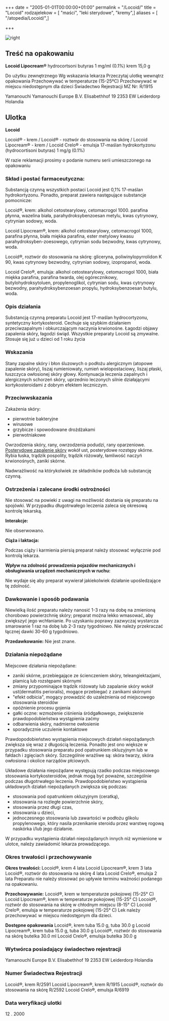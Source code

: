 +++
date = "2005-01-01T00:00:00+01:00"
permalink = "/Locoid/"
title = "Locoid"
rodzajelekow = [ "maści", "leki sterydowe", "kremy",]
aliases = [ "/atopedia/Locoid/",]

+++

![](/images/Locoid.jpg "right")

Treść na opakowaniu
-------------------

**Locoid Lipocream®**
hydrocortsoni butyras 1 mg/ml (0.1%)
krem 15,0 g

Do użytku zewnętrznego
Wg wskazania lekarza
Przeczytaj ulotkę wewnątrz opakowania
Przechowywać w temperaturze (15-25ºC)
Przechowywać w miejscu niedostępnym dla dzieci
Świadectwo Rejestracji MZ Nr: R/1915

Yamanouchi
Yamanouchi Europe B.V.
Elisabethhof 19
2353 EW Leiderdorp
Holandia

Ulotka
------

**Locoid**

Locoid® - krem / Locoid® - roztwór do stosowania na skórę / Locoid Lipocream® - krem / Locoid Crelo® - emulsja 17-maślan hydrokortyzonu (hydrocortisoni butyras) 1 mg/g (0.1%)

W razie reklamacji prosimy o podanie numeru serii umieszczonego na opakowaniu

### Skład i postać farmaceutyczna:

Substancją czynną wszystkich postaci Locoid jest 0,1% 17-maślan hydrokortyzonu. Ponadto, preparat zawiera następujące substancje pomocnicze:

Locoid®, krem: alkohol cetostearylowy, cetomacrogol 1000. parafina płynna, wazelina biała, parahydroksybenzoesan metylu, kwas cytrynowy, cytrynian sodowy, woda.

Locoid Lipocream®, krem: alkohol cetostearylowy, cetomacrogol 1000, parafina płynna, biała miękka parafina, ester metylowy kwasu parahydroksyben-zoesowego, cytrynian sodu bezwodny, kwas cytrynowy, woda.

Locoid®, roztwór do stosowania na skórę: gliceryna, poliwinylopyrrolidon K 90, kwas cytrynowy bezwodny, cytrynian sodowy, izopropanol, woda.

Locoid Crelo®, emulsja: alkohol cetostearylowy, cetomacrogol 1000, biała miękka parafina, parafina twarda, olej ogórecznikowy, butylohydroksytoluen, propylenoglikol, cytrynian sodu, kwas cytrynowy bezwodny, parahydroksybenzoesan propylu, hydroksybenzoesan butylu, woda.

### Opis działania

Substancją czynną preparatu Locoid jest 17-maślan hydrocortyzonu, syntetyczny kortykosteroid. Cechuje się szybkim działaniem przeciwzapalnym i obkurczającym naczynia krwionośne. Łagodzi objawy zapalenia skóry, łagodzi świąd. Wszystkie preparaty Locoid są zmywalne. Stosuje się już u dzieci od 1 roku życia

### Wskazania

Stany zapalne skóry i błon śluzowych o podłożu alergicznym (atopowe zapalenie skóry), liszaj rumieniowaty, rumień wielopostaciowy, liszaj płaski, łuszczyca owłosionej skóry głowy. Kontynuacja leczenia zapalnych i alergicznych schorzeń skóry, uprzednio leczonych silnie działającymi kortykosteroidami z dobrym efektem leczniczym.

### Przeciwwskazania

Zakażenia skóry:

-   pierwotnie bakteryjne
-   wirusowe
-   grzybicze i spowodowane drożdżakami
-   pierwotniakowe

Owrzodzenia skóry, rany, owrzodzenia podudzi, rany oparzeniowe. [Posterydowe zapalenie skóry](/atopedia/Posterydowe_zapalenie_skóry) wokół ust, posterydowe rozstępy skórne. Rybia łuska, trądzik pospolity, trądzik różowały, łamliwość naczyń krwionośnych, zaniki skórne.

Nadwrażliwość na którykolwiek ze składników podłoża lub substancję czynną.

### Ostrzeżenia i zalecane środki ostrożności

Nie stosować na powieki z uwagi na możliwość dostania się preparatu na spojówki. W przypadku długotrwałego leczenia zaleca się okresową kontrolę lekarską.

**Interakcje:**

Nie obserwowano.

**Ciąża i laktacja:**

Podczas ciąży i karmienia piersią preparat należy stosować wyłącznie pod kontrolą lekarza.

**Wpływ na zdolność prowadzenia pojazdów mechanicznych i obsługiwania urządzeń mechanicznych w ruchu:**

Nie wydaje się aby preparat wywierał jakiekolwiek działanie upośledzające tę zdolność.

### Dawkowanie i sposób podawania

Niewielką ilość preparatu należy nanosić 1-3 razy na dobę na zmienioną chorobowo powierzchnię skóry; preparat można lekko wmasować, aby zwiększyć jego wchłanianie. Po uzyskaniu poprawy zazwyczaj wystarcza smarowanie 1 raz na dobę lub 2-3 razy tygodniowo. Nie należy przekraczać łącznej dawki 30-60 g tygodniowo.

**Przedawkowanie:**
Nie jest znane.

### Działania niepożądane

Miejscowe działania niepożądane:

-   zaniki skórne, przebiegające ze ścienczeniem skóry, teleangiektazjami, plamicą lub rozstępami skórnymi
-   zmiany przypominające trądzik różowaty lub zapalanie skóry wokół ust(dermatitis perioralis), mogące przebiegać z zanikami skórnymi
-   "efekt odbicia", mogący prowadzić do uzależnienia od miejscowego stosowania steroidów
-   opóźnienie procesu gojenia
-   gałki oczne: wzmożenie ciśnienia śródgałkowego, zwiększenie prawdopodobieństwa wystąpienia zaćmy
-   odbarwienia skóry, nadmierne owłosienie
-   sporadycznie uczulenie kontaktowe

Prawdopodobieństwo wystąpienia miejscowych działań niepożądanych zwiększa się wraz z długością leczenia. Ponadto jest ono większe w przypadku stosowania preparatu pod opatrunkiem okluzyjnym lub w fałdach i zgięciach skóry. Szczególnie wrażliwe są: skóra twarzy, skóra owłosiona i okolice narządów płciowych.

Układowe działania niepożądane występują rzadko podczas miejscowego stosowania kortykosteroidów, jednak mogą być poważne, szczególnie podczas długotrwałego leczenia. Prawdopodobieństwo wystąpienia układowych działań niepożądanych zwiększa się podczas:

-   stosowania pod opatrunkiem okluzyjnym (ceratką),
-   stosowania na rozległe powierzchnie skóry,
-   stosowania przez długi czas,
-   stosowania u dzieci,
-   jednoczesnego stosowania lub zawartości w podłożu glikolu propylenowego, który nasila przenikanie steroidu przez warstwę rogową naskórka i/lub jego działanie.

W przypadku wystąpienia działań niepożądanych innych niż wymienione w ulotce, należy zawiadomić lekarza prowadzącego.

### Okres trwałości i przechowywanie

**Okres trwałości:**
Locoid®, krem 4 lata
Locoid Lipocream®, krem 3 lata
Locoid®, roztwór do stosowania na skórę 4 lata
Locoid Crelo®, emulsja 2 lata
Preparatu nie należy stosować po upływie terminu ważności podanego na opakowaniu.

**Przechowywanie:**
Locoid®, krem w temperaturze pokojowej (15-25° C)
Locoid Lipocream®, krem w temperaturze pokojowej (15-25° C)
Locoid®, roztwór do stosowania na skórę w chłodnym miejscu (8-15° C)
Locoid Crelo®, emulsja w temperaturze pokojowej (15-25° C)
Lek należy przechowywać w miejscu niedostępnym dla dzieci.

**Dostępne opakowania**
Locoid®, krem
tuba 15.0 g, tuba 30.0 g
Locoid Lipocream®, krem
tuba 15.0 g, tuba 30.0 g
Locoid®, roztwór do stosowania na skórę
butelka 30.0 ml
Locoid Crelo®, emulsja
butelka 30.0 g

### Wytwórca posiadający świadectwo rejestracji

Yamanouchi Europe B.V. Elisabethhof 19 2353 EW Leiderdorp Holandia

### Numer Świadectwa Rejestracji

Locoid®, krem R/2591 Locoid Lipocream®, krem R/1915 Locoid®, roztwór do stosowania na skórę R/2592 Locoid Crelo®, emulsja R/6919

### Data weryfikacji ulotki

12 . 2000
